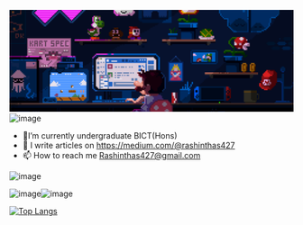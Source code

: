 ![MasterHead](https://github.com/Yasasisuru/yasasisuru/blob/main/ddjk36s-36e736ed-a3f5-4ead-bc5a-2055ad79d8a7.gif?raw=true)
![image](https://github.com/Rashintha-Shehan/Rashintha-Shehan/assets/143130147/04fac179-e6f1-4b44-a1f9-8ceccdb2a663)

- 🌱I’m currently undergraduate BICT(Hons)
- 📝 I  write articles on https://medium.com/@rashinthas427
- 📫 How to reach me Rashinthas427@gmail.com

![image](https://github.com/Rashintha-Shehan/Rashintha-Shehan/assets/143130147/731796d4-8b84-4aa9-9e4f-3fdab063f71e)

![image](https://github.com/Rashintha-Shehan/Rashintha-Shehan/assets/143130147/d0ef5611-a258-42ce-b4ff-ec5bfa2f9bef)![image](https://github.com/Rashintha-Shehan/Rashintha-Shehan/assets/143130147/764438e8-0cf1-4e34-8ee8-2ecf5c61bb1e)


[![Top Langs](https://github-readme-stats.vercel.app/api/top-langs/?username=Rashintha-Shehan)](https://github.com/anuraghazra/github-readme-stats)














